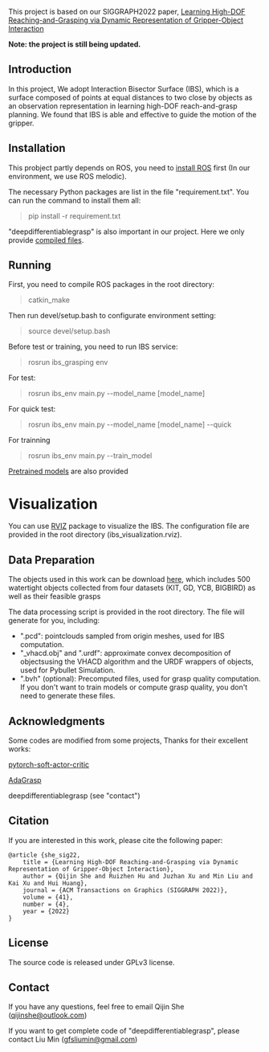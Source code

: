 
This project is based on our SIGGRAPH2022 paper, [Learning High-DOF Reaching-and-Grasping via Dynamic
Representation of Gripper-Object Interaction](https://arxiv.org/abs/2204.13998)

**Note: the project is still being updated.**

## Introduction
In this project, We adopt Interaction Bisector Surface (IBS), which is a surface composed of points at equal distances to two close by objects as an observation representation in learning high-DOF reach-and-grasp planning. We found that IBS is able and effective to guide the motion of the gripper.


## Installation
This probject partly depends on ROS, you need to [install ROS](http://wiki.ros.org/melodic/Installation) first (In our environment, we use ROS melodic).

The necessary Python packages are list in the file "requirement.txt".
You can run the command to install them all:
> pip install -r requirement.txt

"deepdifferentiablegrasp" is also important in our project.
Here we only provide [compiled files]().


## Running

First, you need to compile ROS packages in the root directory:
>catkin_make

Then run devel/setup.bash to configurate environment setting:
> source devel/setup.bash

Before test or training, you need to run IBS service:
> rosrun ibs_grasping env

For test:
>rosrun ibs_env main.py --model_name [model_name]

For quick test:
>rosrun ibs_env main.py --model_name [model_name] --quick

For trainning
>rosrun ibs_env main.py --train_model

[Pretrained models]() are also provided


# Visualization
You can use [RVIZ](http://wiki.ros.org/rviz) package to visualize the IBS. The configuration file are provided in the root directory (ibs_visualization.rviz).


## Data Preparation
The objects used in this work can be download [here](https://drive.google.com/file/d/1LD12JHqKKb4TjTy4vGZLrJoXsQZLOBPv/view),
which includes 500 watertight objects collected from four datasets (KIT, GD, YCB, BIGBIRD) as well as their feasible grasps


The data processing script is provided in the root directory.
The file will generate for you, including:
* ".pcd": pointclouds sampled from origin meshes, used for IBS computation.
* "_vhacd.obj" and ".urdf": approximate convex decomposition of objectsusing the VHACD algorithm and the URDF wrappers of objects, used for Pybullet Simulation.
* ".bvh" (optional): Precomputed files, used for grasp quality computation. If you don't want to train models or compute grasp quality, you don't need to generate these files.


## Acknowledgments
Some codes are modified from some projects, Thanks for their
excellent works: 


[pytorch-soft-actor-critic](https://github.com/pranz24/pytorch-soft-actor-critic/)


[AdaGrasp](https://github.com/columbia-ai-robotics/adagrasp)


deepdifferentiablegrasp (see "contact")


## Citation
If you are interested in this work, please cite the following paper:

```
@article {she_sig22,
    title = {Learning High-DOF Reaching-and-Grasping via Dynamic Representation of Gripper-Object Interaction},
    author = {Qijin She and Ruizhen Hu and Juzhan Xu and Min Liu and Kai Xu and Hui Huang},
    journal = {ACM Transactions on Graphics (SIGGRAPH 2022)},
    volume = {41},
    number = {4},
    year = {2022}
}
```


## License
The source code is released under GPLv3 license.


## Contact
If you have any questions, feel free to email Qijin She (qijinshe@outlook.com)


If you want to get complete code of "deepdifferentiablegrasp", please contact Liu Min (gfsliumin@gmail.com)
